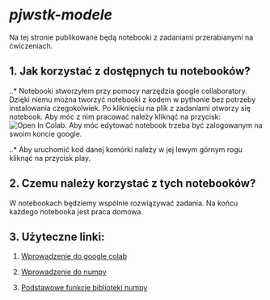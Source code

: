 # *pjwstk-modele*

Na tej stronie publikowane będą notebooki z zadaniami przerabianymi na ćwiczeniach. 

## 1. Jak korzystać z dostępnych tu notebooków?

..* Notebooki stworzyłem przy pomocy narzędzia google collaboratory. Dzięki niemu można tworzyć notebooki z kodem w pythonie bez potrzeby instalowania czegokolwiek. Po kliknięciu na plik z zadaniami otworzy się notebook. Aby móc z nim pracować należy kliknąć na przycisk: ![Open In Colab](https://colab.research.google.com/assets/colab-badge.svg). Aby móc edytować notebook trzeba być zalogowanym na swoim koncie google.

..* Aby uruchomić kod danej komórki należy w jej lewym górnym rogu kliknąć na przycisk play.

## 2. Czemu należy korzystać z tych notebooków?

W notebookach będziemy wspólnie rozwiązywać zadania. Na końcu każdego notebooka jest praca domowa.


## 3. Użyteczne linki:
1. [Wprowadzenie do google colab](https://colab.research.google.com/notebooks/intro.ipynb)

2. [Wprowadzenie do numpy](https://numpy.org/doc/stable/user/absolute_beginners.html)

3. [Podstawowe funkcje biblioteki numpy](https://s3.amazonaws.com/assets.datacamp.com/blog_assets/Numpy_Python_Cheat_Sheet.pdf)
